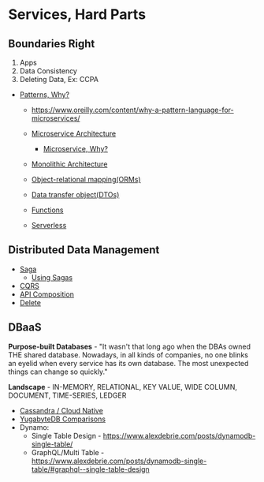 # Services, Hard Parts

## Boundaries Right
1. Apps
2. Data Consistency
3. Deleting Data, Ex: CCPA

* [Patterns, Why?](https://en.wikipedia.org/wiki/Software_design_pattern)
    * https://www.oreilly.com/content/why-a-pattern-language-for-microservices/
 
  * [Microservice Architecture](https://microservices.io/patterns/microservices.html)
    * [Microservice, Why?](https://chrisrichardson.net/post/microservices/2020/02/18/why-microservices-part-1.html)
  * [Monolithic Architecture](https://microservices.io/patterns/monolithic.html)
  * [Object-relational mapping(ORMs)]()
  * [Data transfer object(DTOs)](https://martinfowler.com/eaaCatalog/dataTransferObject.html)
  * [Functions](https://flink.apache.org/stateful-functions.html)
  * [Serverless](https://cloudstate.io)
  
## Distributed Data Management
* [Saga](https://microservices.io/patterns/data/saga.html)
  * [Using Sagas](https://chrisrichardson.net/post/microservices/2019/07/09/developing-sagas-part-1.html)
* [CQRS](https://microservices.io/patterns/data/cqrs.html)
* [API Composition](https://microservices.io/patterns/data/api-composition.html)
* [Delete](https://blog.twitter.com/engineering/en_us/topics/infrastructure/2020/deleting-data-distributed-throughout-your-microservices-architecture.html) 

## DBaaS 

**Purpose-built Databases** - "It wasn't that long ago when the DBAs owned THE shared database. Nowadays, in all kinds of companies, no one blinks an eyelid when every service has its own database. The most unexpected things can change so quickly."

**Landscape** - IN-MEMORY, RELATIONAL, KEY VALUE, WIDE COLUMN, DOCUMENT, TIME-SERIES, LEDGER

* [Cassandra / Cloud Native](https://www.datastax.com/blog/2020/05/why-astra-good-cassandra)
* [YugabyteDB Comparisons](https://docs.yugabyte.com/latest/comparisons/)
* Dynamo:
  * Single Table Design - https://www.alexdebrie.com/posts/dynamodb-single-table/
  * GraphQL/Multi Table - https://www.alexdebrie.com/posts/dynamodb-single-table/#graphql--single-table-design

